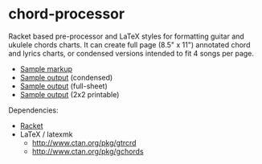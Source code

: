 # chord-processor

Racket based pre-processor and LaTeX styles for formatting guitar and ukulele chords charts. It can create full page (8.5" x 11") annotated chord and lyrics charts, or condensed versions intended to fit 4 songs per page.

* [Sample markup](sample.cwb)
* [Sample output](https://dl.dropboxusercontent.com/u/3286618/sample.pdf) (condensed) 
* [Sample output](https://dl.dropboxusercontent.com/u/3286618/sample-full.pdf) (full-sheet) 
* [Sample output](https://dl.dropboxusercontent.com/u/3286618/sample-aggregate.pdf) (2x2 printable)

Dependencies:
 * [Racket](http://racket-lang.org/)
 * LaTeX / latexmk
   * http://www.ctan.org/pkg/gtrcrd
   * http://www.ctan.org/pkg/gchords
